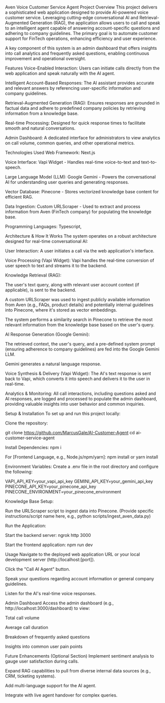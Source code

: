 Aven Voice Customer Service Agent
Project Overview
This project delivers a sophisticated web application designed to provide AI-powered voice customer service. Leveraging cutting-edge conversational AI and Retrieval-Augmented Generation (RAG), the application allows users to call and speak to an intelligent agent capable of answering account-specific questions and adhering to company guidelines. The primary goal is to automate customer support for FinTech operations, enhancing efficiency and user experience.

A key component of this system is an admin dashboard that offers insights into call analytics and frequently asked questions, enabling continuous improvement and operational oversight.

Features
Voice-Enabled Interaction: Users can initiate calls directly from the web application and speak naturally with the AI agent.

Intelligent Account-Based Responses: The AI assistant provides accurate and relevant answers by referencing user-specific information and company guidelines.

Retrieval-Augmented Generation (RAG): Ensures responses are grounded in factual data and adhere to predefined company policies by retrieving information from a knowledge base.

Real-time Processing: Designed for quick response times to facilitate smooth and natural conversations.

Admin Dashboard: A dedicated interface for administrators to view analytics on call volume, common queries, and other operational metrics.

Technologies Used
Web Framework: Next.js

Voice Interface: Vapi Widget - Handles real-time voice-to-text and text-to-speech.

Large Language Model (LLM): Google Gemini - Powers the conversational AI for understanding user queries and generating responses.

Vector Database: Pinecone - Stores vectorized knowledge base content for efficient RAG.

Data Ingestion: Custom URLScraper - Used to extract and process information from Aven (FinTech company) for populating the knowledge base.

Programming Languages: Typescript, 


Architecture & How It Works
The system operates on a robust architecture designed for real-time conversational AI:

User Interaction: A user initiates a call via the web application's interface.

Voice Processing (Vapi Widget): Vapi handles the real-time conversion of user speech to text and streams it to the backend.

Knowledge Retrieval (RAG):

The user's text query, along with relevant user account context (if applicable), is sent to the backend.

A custom URLScraper was used to ingest publicly available information from Aven (e.g., FAQs, product details) and potentially internal guidelines into Pinecone, where it's stored as vector embeddings.

The system performs a similarity search in Pinecone to retrieve the most relevant information from the knowledge base based on the user's query.

AI Response Generation (Google Gemini):

The retrieved context, the user's query, and a pre-defined system prompt (ensuring adherence to company guidelines) are fed into the Google Gemini LLM.

Gemini generates a natural language response.

Voice Synthesis & Delivery (Vapi Widget): The AI's text response is sent back to Vapi, which converts it into speech and delivers it to the user in real-time.

Analytics & Monitoring: All call interactions, including questions asked and AI responses, are logged and processed to populate the admin dashboard, providing valuable insights into user behavior and common inquiries.

Setup & Installation
To set up and run this project locally:

Clone the repository:

git clone https://github.com/MarcusGale/AI-Customer-Agent
cd ai-customer-service-agent

Install Dependencies: npm i


For [Frontend Language, e.g., Node.js/npm/yarn]: npm install or yarn install

Environment Variables: Create a .env file in the root directory and configure the following:

VAPI_API_KEY=your_vapi_api_key
GEMINI_API_KEY=your_gemini_api_key
PINECONE_API_KEY=your_pinecone_api_key
PINECONE_ENVIRONMENT=your_pinecone_environment

Knowledge Base Setup:

Run the URLScraper script to ingest data into Pinecone. (Provide specific instructions/script name here, e.g., python scripts/ingest_aven_data.py)

Run the Application:

Start the backend server: ngrok http 3000

Start the frontend application: npm run dev

Usage
Navigate to the deployed web application URL or your local development server (http://localhost:[port]).

Click the "Call AI Agent" button.

Speak your questions regarding account information or general company guidelines.

Listen for the AI's real-time voice responses.

Admin Dashboard
Access the admin dashboard (e.g., http://localhost:3000/dashboard) to view:

Total call volume

Average call duration

Breakdown of frequently asked questions

Insights into common user pain points

Future Enhancements (Optional Section)
Implement sentiment analysis to gauge user satisfaction during calls.

Expand RAG capabilities to pull from diverse internal data sources (e.g., CRM, ticketing systems).

Add multi-language support for the AI agent.

Integrate with live agent handover for complex queries.
